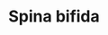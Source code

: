 ---
annotations:
- id: PW:0001189
  parent: regulatory pathway
  type: Pathway Ontology
  value: altered folate metabolic pathway
- id: DOID:0080016
  type: Disease Ontology
  value: spina bifida
- id: DOID:0080074
  type: Disease Ontology
  value: neural tube defect
- id: PW:0000140
  parent: regulatory pathway
  type: Pathway Ontology
  value: folate metabolic pathway
- id: CL:0002259
  parent: stem cell
  type: Cell Type Ontology
  value: neuroepithelial stem cell
authors:
- XNauts
- Fehrhart
- Egonw
- Mkutmon
- Eweitz
citedin: ''
communities:
- ONTOX
- RareDiseases
description: This pathway explains how spina bifida occurs in development. Many genes
  in the pathway are known risk factors for spina bifida. The shortage of nucleotides
  in neuroepithelial cells slows the cellular replication leading to a "retarded"
  neural fold development.
last-edited: 2024-07-23
ndex: null
organisms:
- Homo sapiens
redirect_from:
- /index.php/Pathway:WP5150
- /instance/WP5150
- /instance/WP5150_r134569
revision: r134569
schema-jsonld:
- '@context': https://schema.org/
  '@id': https://wikipathways.github.io/pathways/WP5150.html
  '@type': Dataset
  creator:
    '@type': Organization
    name: WikiPathways
  description: This pathway explains how spina bifida occurs in development. Many
    genes in the pathway are known risk factors for spina bifida. The shortage of
    nucleotides in neuroepithelial cells slows the cellular replication leading to
    a "retarded" neural fold development.
  keywords:
  - 10-Formyltetrahydrofolate
  - 2'-Deoxycytidine 5'-monophosphate(1âˆ’) residue
  - 5,10-Methenyltetrahydrofolate
  - 5,10-Methylenetetrahydrofolate
  - 5-Methyl dCMP(1âˆ’) residue
  - 5-Methyltetrahydrofolate
  - AHCY
  - Cobalamin
  - DNMT1
  - DNMT3a
  - DNMT3b
  - Ethanol
  - Folic acid
  - Homocysteine
  - KIAA0828
  - MAT1A
  - MAT2B
  - MTHFD1
  - MTHFR
  - MTR
  - MTRR
  - Methionine
  - Methylcobalamin
  - S-Adenosylhomocysteine
  - S-Adenosylmethionine
  - SHMT1
  - THF
  license: CC0
  name: Spina bifida
seo: CreativeWork
title: Spina bifida
wpid: WP5150
---